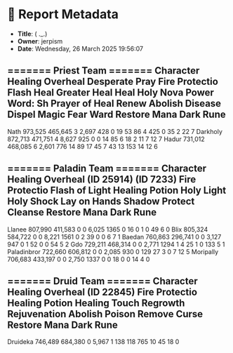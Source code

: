 # 📝 Report Metadata
- **Title**: ( ._.)
- **Owner**: jerpism
- **Date**: Wednesday, 26 March 2025 19:56:07


======= Priest Team =======
Character            Healing     Overheal   Desperate Pray  Fire Protectio      Flash Heal    Greater Heal            Heal       Holy Nova  Power Word: Sh  Prayer of Heal           Renew Abolish Disease    Dispel Magic   Fear Ward    Restore Mana    Dark Rune
-------------------------------------------------------------------------------------------------------------------------------------------------------------------------------------------------------------------------------------------------------------------
Nath                 973,525      465,645               3           2,697             428               0              19              53              86               4             425               0              35           2              22           7
Darkholy             872,713      471,751               4           8,627             925               0               0              14              85               6              18               2              11           7              12           7
Hadur                731,012      468,085               6           2,601             776              14              89              17              45               7              43              13             153          14              12           6

======= Paladin Team =======
Character            Healing     Overheal       (ID 25914)       (ID 7233)  Fire Protectio  Flash of Light  Healing Potion      Holy Light      Holy Shock    Lay on Hands  Shadow Protect         Cleanse    Restore Mana    Dark Rune
---------------------------------------------------------------------------------------------------------------------------------------------------------------------------------------------------------------------------------------
Llanee               807,990      411,583               0               0           6,025            1365               0              16               0               1               0              49               6           0
Blix                 805,324      584,722               0               0           8,221            1561               0               2              39               0               0               6               7           1
Baedan               760,863      296,741               0               0           3,127             947               0               1              52               0               0              54               5           2
Gdo                  729,211      468,314               0               0           2,771            1294               1               4              25               1               0             133               5           1
Paladinbror          722,660      606,812               0               0           2,085             930               0             129              27               3               0               7              12           5
Moripally            706,683      433,197               0               0           2,750            1337               0               0              18               0               0              14               4           0

======= Druid Team =======
Character            Healing     Overheal       (ID 22845)  Fire Protectio  Healing Potion   Healing Touch        Regrowth    Rejuvenation  Abolish Poison    Remove Curse    Restore Mana    Dark Rune
-------------------------------------------------------------------------------------------------------------------------------------------------------------------------------------------------------
Druideka             746,489      684,380               0           5,967               1             138             118             765              10              45              18           0